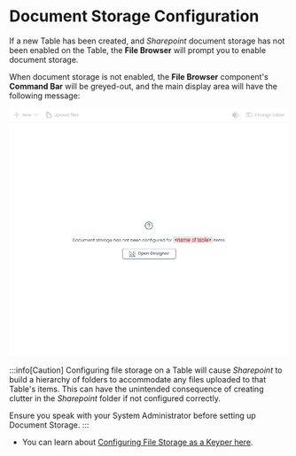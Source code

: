 # Document Storage Configuration

If a new Table has been created, and *Sharepoint* document storage has not been enabled on the Table, the **File Browser** will prompt you to enable document storage.

When document storage is not enabled, the **File Browser** component's **Command Bar** will be greyed-out, and the main display area will have the following message:

![A screenshot of how the File Browser component will appear if document storage has not been established for a particular table. The component's command bar buttons are now grey. In the middle of the component is a question mark icon, inside a circle. The message to the user reads: "Document storage has not been configured for (name of table) items." Underneath the message is a button that reads "Open Designer". ](<Files Browser Not Configured.png>)

:::info[Caution]
Configuring file storage on a Table will cause *Sharepoint* to build a hierarchy of folders to accommodate any files uploaded to that Table's items. This can have the unintended consequence of creating clutter in the *Sharepoint* folder if not configured correctly.

Ensure you speak with your System Administrator before setting up Document Storage.
:::

- You can learn about [Configuring File Storage as a Keyper here](</docs/Rapid/4-Keyper Manual/2-Designer/2-Pages/3-Components/file-browser/file-browser.md>).